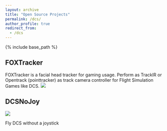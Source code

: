 ```yaml
---
layout: archive
title: "Open Source Projects"
permalink: /dcs/
author_profile: true
redirect_from:
  - /dcs
---
```


{% include base_path %}

## FOXTracker
FOXTracker is a facial head tracker for gaming usage. Perform as TrackIR or Opentrack (pointtracker) as track camera controller for Flight Simulation Games like DCS.
![](https://github.com/xuhao1/FOXTracker/blob/0.1.x/docs/screenshot.png)

## DCSNoJoy
![](https://github.com/xuhao1/DCSNoJoy/blob/master/doc/demo0.png)

Fly DCS without a joystick